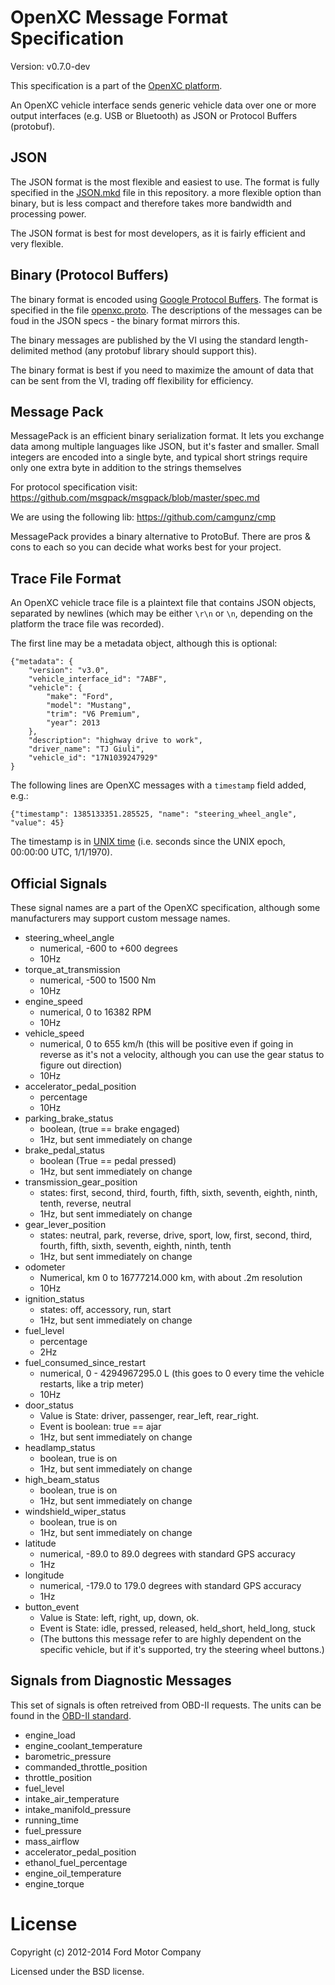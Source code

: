 # OpenXC Message Format Specification

Version: v0.7.0-dev

This specification is a part of the [OpenXC platform][OpenXC].

An OpenXC vehicle interface sends generic vehicle data over one or more output
interfaces (e.g. USB or Bluetooth) as JSON or Protocol Buffers (protobuf).

## JSON

The JSON format is the most flexible and easiest to use. The format is fully
specified in the [JSON.mkd](JSON.mkd) file in this repository.
a more flexible option than binary, but is less compact and
therefore takes more bandwidth and processing power.

The JSON format is best for most developers, as it is fairly efficient and very
flexible.

## Binary (Protocol Buffers)

The binary format is encoded using [Google Protocol
Buffers](https://code.google.com/p/protobuf/). The format is specified in the
file [openxc.proto](openxc.proto). The descriptions of the messages can be foud
in the JSON specs - the binary format mirrors this.

The binary messages are published by the VI using the standard length-delimited
method (any protobuf library should support this).

The binary format is best if you need to maximize the amount of data that can be
sent from the VI, trading off flexibility for efficiency.

## Message Pack
MessagePack is an efficient binary serialization format. It lets you exchange data
among multiple languages like JSON, but it's faster and smaller. Small integers are 
encoded into a single byte, and typical short strings require only one extra byte
in addition to the strings themselves

For protocol specification visit:
https://github.com/msgpack/msgpack/blob/master/spec.md

We are using the following lib:
https://github.com/camgunz/cmp

MessagePack provides a binary alternative to ProtoBuf. There are pros & cons to each 
so you can decide what works best for your project.

## Trace File Format

An OpenXC vehicle trace file is a plaintext file that contains JSON objects,
separated by newlines (which may be either `\r\n` or `\n`, depending on the
platform the trace file was recorded).

The first line may be a metadata object, although this is optional:

```
{"metadata": {
    "version": "v3.0",
    "vehicle_interface_id": "7ABF",
    "vehicle": {
        "make": "Ford",
        "model": "Mustang",
        "trim": "V6 Premium",
        "year": 2013
    },
    "description": "highway drive to work",
    "driver_name": "TJ Giuli",
    "vehicle_id": "17N1039247929"
}
```

The following lines are OpenXC messages with a `timestamp` field added, e.g.:

    {"timestamp": 1385133351.285525, "name": "steering_wheel_angle", "value": 45}

The timestamp is in [UNIX time](http://en.wikipedia.org/wiki/Unix_time)
(i.e. seconds since the UNIX epoch, 00:00:00 UTC, 1/1/1970).

## Official Signals

These signal names are a part of the OpenXC specification, although some
manufacturers may support custom message names.

* steering_wheel_angle
    * numerical, -600 to +600 degrees
    * 10Hz
* torque_at_transmission
    * numerical, -500 to 1500 Nm
    * 10Hz
* engine_speed
    * numerical, 0 to 16382 RPM
    * 10Hz
* vehicle_speed
    * numerical, 0 to 655 km/h (this will be positive even if going in reverse
      as it's not a velocity, although you can use the gear status to figure out
      direction)
    * 10Hz
* accelerator_pedal_position
    * percentage
    * 10Hz
* parking_brake_status
    * boolean, (true == brake engaged)
    * 1Hz, but sent immediately on change
* brake_pedal_status
    * boolean (True == pedal pressed)
    * 1Hz, but sent immediately on change
* transmission_gear_position
    * states: first, second, third, fourth, fifth, sixth, seventh, eighth,
      ninth, tenth, reverse, neutral
    * 1Hz, but sent immediately on change
* gear_lever_position
    * states: neutral, park, reverse, drive, sport, low, first, second, third,
      fourth, fifth, sixth, seventh, eighth, ninth, tenth
    * 1Hz, but sent immediately on change
* odometer
    * Numerical, km
        0 to 16777214.000 km, with about .2m resolution
    * 10Hz
* ignition_status
    * states: off, accessory, run, start
    * 1Hz, but sent immediately on change
* fuel_level
    * percentage
    * 2Hz
* fuel_consumed_since_restart
    * numerical, 0 - 4294967295.0 L (this goes to 0 every time the vehicle
      restarts, like a trip meter)
    * 10Hz
* door_status
    * Value is State: driver, passenger, rear_left, rear_right.
    * Event is boolean: true == ajar
    * 1Hz, but sent immediately on change
* headlamp_status
    * boolean, true is on
    * 1Hz, but sent immediately on change
* high_beam_status
    * boolean, true is on
    * 1Hz, but sent immediately on change
* windshield_wiper_status
    * boolean, true is on
    * 1Hz, but sent immediately on change
* latitude
    * numerical, -89.0 to 89.0 degrees with standard GPS accuracy
    * 1Hz
* longitude
    * numerical, -179.0 to 179.0 degrees with standard GPS accuracy
    * 1Hz
* button_event
    * Value is State: left, right, up, down, ok.
    * Event is State: idle, pressed, released, held_short, held_long, stuck
    * (The buttons this message refer to are highly dependent on the specific vehicle, but if it's supported, try the steering wheel buttons.)

## Signals from Diagnostic Messages

This set of signals is often retreived from OBD-II requests. The units can be
found in the [OBD-II standard](http://en.wikipedia.org/wiki/OBD-II_PIDs#Mode_01).

* engine_load
* engine_coolant_temperature
* barometric_pressure
* commanded_throttle_position
* throttle_position
* fuel_level
* intake_air_temperature
* intake_manifold_pressure
* running_time
* fuel_pressure
* mass_airflow
* accelerator_pedal_position
* ethanol_fuel_percentage
* engine_oil_temperature
* engine_torque

License
=======

Copyright (c) 2012-2014 Ford Motor Company

Licensed under the BSD license.

[OpenXC]: http://openxcplatform.com
